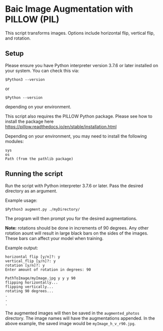 # Baic Image Augmentation with PILLOW (PIL)
This script transforms images. Options include horizontal flip, vertical flip, and rotation.

## Setup
Please ensure you have Python interpreter version 3.7.6 or later installed on your system. You can check this via:
```
$Python3 --version
```
or
```
$Python --version
```
depending on your environment.

This script also requires the PILLOW Python package. Please see how to install the package here
https://pillow.readthedocs.io/en/stable/installation.html

Depending on your environment, you may need to install the following modules:
```
sys
os
Path (from the pathlib package)
```

## Running the script
Run the script with Python interpreter 3.7.6 or later.
Pass the desired directory as an argument.

Example usage:
```
$Python3 augment.py ./myDirectory/
```

The program will then prompt you for the desired augmentations.

**Note:** rotations should be done in increments of 90 degrees. Any other rotation aount will result in large black bars on the sides of the images. These bars can affect your model when training.

Example output:
```
horizontal flip [y/n]?: y
vertical_flip [y/n]?: y
rotation [y/n]?: y 
Enter amount of rotation in degrees: 90

PathToImage/myImage.jpg y y y 90
flipping horizontally...
flipping vertically...
rotating 90 degrees...
.
.
.
```

The augmented images will then be saved in the `augmented_photos` directory. The image names will have the augmentations appended. In the above example, the saved image would be `myImage_h_v_r90.jpg`.
